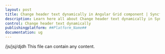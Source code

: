 ```yaml
---
layout: post
title: Change header text dynamically in Angular Grid component | Syncfusion
description: Learn here all about Change header text dynamically in Syncfusion ##Platform_Name## Grid component of Syncfusion Essential JS 2 and more.
control: Change header text dynamically 
publishingplatform: ##Platform_Name##
documentation: ug
---
```


/js/jsj/djdh
This file can contain any content.
